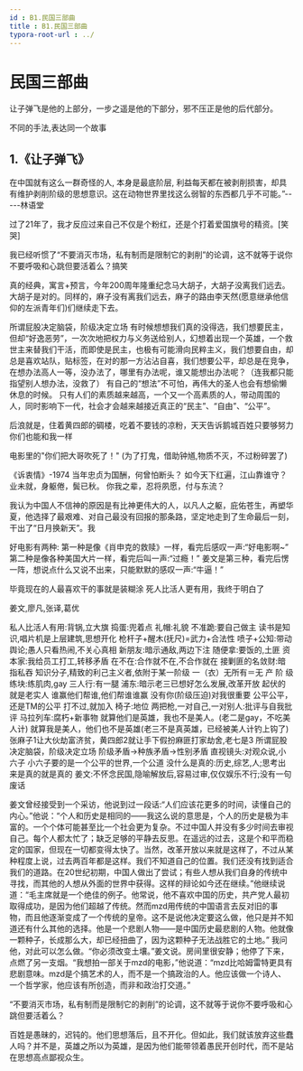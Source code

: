 ```yaml
---
id : B1.民国三部曲
title : B1.民国三部曲
typora-root-url : ../
---
```




# 民国三部曲

让子弹飞是他的上部分，一步之遥是他的下部分，邪不压正是他的后代部分。 

不同的手法,表达同一个故事



##  1.《让子弹飞》

在中国就有这么一群奇怪的人, 本身是最底阶层, 利益每天都在被剥削损害，却具有维护剥削阶级的思想意识。这在动物世界里找这么弱智的东西都几乎不可能。”-----林语堂 

过了21年了，我才反应过来自己不仅是个粉红，还是个打着爱国旗号的精资。[笑哭] 

我已经听惯了“不要消灭市场，私有制而是限制它的剥削”的论调，这不就等于说你不要呼吸和心跳但要活着么？搞笑

真的经典，寓言+预言，今年200周年隆重纪念马大胡子，大胡子没离我们远去。大胡子是对的。同样的，麻子没有离我们远去，麻子的路由李天然(愿意继承他信仰的左派青年们)们继续走下去。 

所谓屁股决定脑袋，阶级决定立场
有时候想想我们真的没得选，我们想要民主，但却“好逸恶劳”，一次次地把权力与义务送给别人，幻想着出现一个英雄，一个救世主来替我们干活，而即使是民主，也极有可能滑向民粹主义，我们想要自由，却总是喜欢站队，贴标签，在对的那一方沾沾自喜，我们想要公平，却总是在竞争，在想办法高人一等，没办法了，哪里有办法呢，谁又能想出办法呢？（连我都只能指望别人想办法，没救了） 
有自己的“想法”不可怕，再伟大的圣人也会有想偷懒休息的时候。
只有人们的素质越来越高，一个又一个高素质的人，带动周围的人，同时影响下一代，社会才会越来越接近真正的“民主”、“自由”、“公平”。 

后浪就是，住着黄四郎的碉楼，吃着不要钱的凉粉，天天告诉鹅城百姓只要够努力你们也能和我一样 

电影里的"你们把大哥吹死了！" (为了打鬼，借助钟馗,物质不灭，不过粉碎罢了)



《诉衷情》-1974
当年忠贞为国酬，何曾怕断头？
如今天下红遍，江山靠谁守？
业未就，身躯倦，鬓已秋。
你我之辈，忍将夙愿，付与东流？ 

我认为中国人不信神的原因是有比神更伟大的人，以凡人之躯，庇佑苍生，再塑华夏，他选择了最艰难、对自己最没有回报的那条路，坚定地走到了生命最后一刻，干出了“日月换新天”。我

好电影有两种:
第一种是像《肖申克的救赎》一样，看完后感叹一声:“好电影啊~”
第二种是像各种美国大片一样，看完后叫一声:“过瘾！”
姜文是第三种，看完后愣一阵，想说点什么又说不出来，只能默默的感叹一声:“牛逼！” 

毕竟现在的人最喜欢干的事就是装糊涂 
死人比活人更有用，我终于明白了 



姜文,廖凡,张译,葛优


私人比活人有用:背锅,立大旗
捣蛋:兜着点
礼帽:礼貌
不准跪:要自己做主
读书是知识,唱片机是上层建筑,思想开化
枪杆子+醒木(抚尺)=武力+合法性
喷子+公知:带动舆论;愚人只看热闹,不关心真相
新朋友:暗示通敌,两边下注
随便拿:要饭的,土匪
资本家:我给员工打工,转移矛盾
在不在:合作就不在,不合作就在
接剿匪的名敛财:暗指私吞
知识分子,精致的利己主义者,依附于某一阶级
一（衣）无所有＝无 产 阶 级
练块:练肌肉,gay
三人行:有一腿
浦东:暗示老三已想好怎么发展,改革开放
起伏的就是老实人
谁赢他们帮谁,他们帮谁谁赢
没有你(阶级压迫)对我很重要
公平公平，还是TM的公平
打不过,就加入
椅子:地位
两把枪,一对自己,一对别人:批评与自我批评
马拉列车:腐朽+新事物
就算他们是英雄，我也不是美人。(老二是gay，不吃美人计)
就算我是美人，他们也不是英雄(老三不是真英雄，已经被美人计钓上钩了)
张麻子1让大伙劫富济贫，黄四郎2就让手下假扮麻匪打家劫舍,老七是3
所谓屁股决定脑袋，阶级决定立场
阶级矛盾→种族矛盾→性别矛盾
直视镜头:对观众说,小六子
小六子要的是一个公平的世界,一个公道
没什么是真的:历史,综艺,人;思考出来是真的就是真的
姜文:不怀念民国,隐喻解放后,容易过审,仅仅娱乐不行;没有一句废话

姜文曾经接受到一个采访，他说到过一段话:“人们应该花更多的时间，读懂自己的内心。”他说：“个人和历史是相同的——我这么说的意思是，个人的历史是极为丰富的。一个个体可能甚至比一个社会更为复杂。不过中国人并没有多少时间去审视自己。每个人都太忙了；缺乏足够的平静去反思。在遥远的过去，这是个和平而稳定的国家，但现在一切都变得太快了。当然，改革开放以来就是这样了，不过从某种程度上说，过去两百年都是这样。我们不知道自己的位置。我们还没有找到适合我们的道路。在20世纪初期，中国人做出了尝试；有些人想从我们自身的传统中寻找，而其他的人想从外面的世界中获得。这样的辩论如今还在继续。”他继续说道：“毛主席就是一个绝佳的例子。他常说，他不喜欢中国的历史，共产党人最初取得成功，是因为他们超越了传统。然而mzd用传统的中国语言去反对旧的事物，而且他逐渐变成了一个传统的皇帝。这不是说他决定要这么做，他只是并不知道还有什么其他的选择。他是一个悲剧人物——是中国历史最悲剧的人物。他就像一颗种子，长成那么大，却已经扭曲了，因为这颗种子无法战胜它的土地。”
我问他，对此可以怎么做。“你必须改变土壤。”姜文说。房间里很安静；他停了下来，点燃了另一支烟。“我想拍一部关于mzd的电影，”他说道：“mzd比哈姆雷特更具有悲剧意味。mzd是个搞艺术的人，而不是一个搞政治的人。他应该做一个诗人、一个哲学家，他应该有所创造，而非和政治打交道。”

“不要消灭市场，私有制而是限制它的剥削”的论调，这不就等于说你不要呼吸和心跳但要活着么？

百姓是愚昧的，迟钝的。他们思想落后，且不开化。但如此，我们就该放弃这些蠢人吗？并不是，英雄之所以为英雄，是因为他们能带领着愚民开创时代，而不是站在思想高点鄙视众生。
